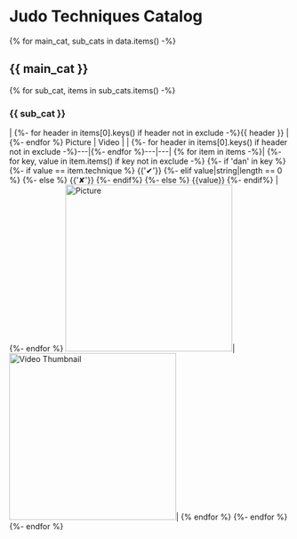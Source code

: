# Judo Techniques Catalog

{% for main_cat, sub_cats in data.items() -%}
## {{ main_cat }}

{% for sub_cat, items in sub_cats.items() -%}
### {{ sub_cat }}

| {%- for header in items[0].keys() if header not in exclude -%}{{ header }} |{%- endfor %} Picture | Video |
| {%- for header in items[0].keys() if header not in exclude -%}---|{%- endfor %}---|---|
{% for item in items -%}| 
    {%- for key, value in item.items() if key not in exclude -%} {%- if 'dan' in key %} {%- if value == item.technique %} {{'&#10004;'}} {%- elif value|string|length == 0 %} {%- else %} {{'&#10008;'}} {%- endif%} {%- else %} {{value}} {%- endif%} | {%- endfor %} <a href="{{ item.tutorial }}"><img src="{{ item.picture }}" alt="Picture" style="width: 300px; height: auto;"></a>|<a href="https://youtu.be/{{ item.video_id }}"><img src="https://img.youtube.com/vi/{{ item.video_id }}/0.jpg" alt="Video Thumbnail" style="width: 300px; height: auto;"></a>|
{% endfor %}
{%- endfor %}
{%- endfor %}

